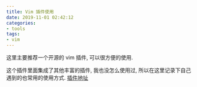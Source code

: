 ```yaml
---
title: Vim 插件使用
date: 2019-11-01 02:42:12
categories:
- tools
tags:
- vim
---
```

这里主要推荐一个开源的 vim 插件, 可以很方便的使用.

这个插件里面集成了其他丰富的插件, 我也没怎么使用过, 所以在这里记录下自己遇到的也常用的使用方式.
[插件地址](https://github.com/amix/vimrc)


<!-- more -->

